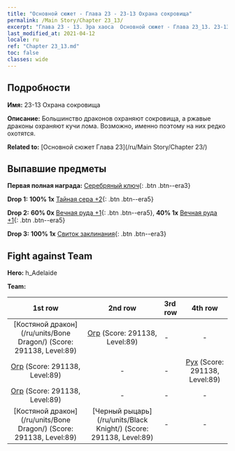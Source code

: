 ```yaml
---
title: "Основной сюжет - Глава 23 - 23-13 Охрана сокровища"
permalink: /Main Story/Chapter 23_13/
excerpt: "Глава 23 - 13. Эра хаоса  Основной сюжет - Глава 23_13. 23-13 Охрана сокровища"
last_modified_at: 2021-04-12
locale: ru
ref: "Chapter 23_13.md"
toc: false
classes: wide
---
```


## Подробности

 **Имя:** 23-13 Охрана сокровища

 **Описание:** Большинство драконов охраняют сокровища, а ржавые драконы охраняют кучи лома. Возможно, именно поэтому на них редко охотятся.

 **Related to:** [Основной сюжет Глава 23](/ru/Main Story/Chapter 23/)

## Выпавшие предметы

 **Первая полная награда:** [Серебряный ключ](/ru/Items/con_693/){: .btn .btn--era3}

 **Drop 1:** **100% 1x** [Тайная сера +2](/ru/Items/mat_78/){: .btn .btn--era5}

 **Drop 2:** **60% 0x** [Вечная руда +1](/ru/Items/mat_68/){: .btn .btn--era5}, **40% 1x** [Вечная руда +1](/ru/Items/mat_68/){: .btn .btn--era5}

 **Drop 3:** **100% 1x** [Свиток заклинания](/ru/Items/con_694/){: .btn .btn--era3}


## Fight against Team
 **Hero:** h_Adelaide

 **Team:**


  | 1st row | 2nd row | 3rd row | 4th row |
  |:----:|:----:|:----|:----:|
  | [Костяной дракон](/ru/units/Bone Dragon/) (Score: 291138, Level:89)  | [Огр](/ru/units/Ogre/) (Score: 291138, Level:89)  | - | - |
  | [Огр](/ru/units/Ogre/) (Score: 291138, Level:89)  | - | - | [Рух](/ru/units/Roc/) (Score: 291138, Level:89)  |
  | [Огр](/ru/units/Ogre/) (Score: 291138, Level:89)  | - | - | - |
  | [Костяной дракон](/ru/units/Bone Dragon/) (Score: 291138, Level:89)  | [Черный рыцарь](/ru/units/Black Knight/) (Score: 291138, Level:89)  | - | - |


